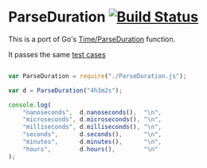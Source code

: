 # ParseDuration [![Build Status](https://travis-ci.org/icholy/ParseDuration.png?branch=master)](https://travis-ci.org/icholy/ParseDuration) 

This is a port of Go's [Time/ParseDuration](http://golang.org/pkg/time/#ParseDuration) function.

It passes the same [test cases](http://golang.org/src/pkg/time/time_test.go#L1194)

``` js

var ParseDuration = require("./ParseDuration.js");

var d = ParseDuration("4h3m2s");

console.log(
    "nanoseconds",  d.nanoseconds(),  "\n",
    "microseconds", d.microseconds(), "\n",
    "milliseconds", d.milliseconds(), "\n",
    "seconds",      d.seconds(),      "\n",
    "minutes",      d.minutes(),      "\n",
    "hours",        d.hours(),        "\n"
);

```



